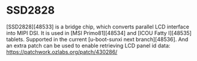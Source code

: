 # SSD2828
[SSD2828][48533] is a bridge chip, which converts parallel LCD interface into MIPI DSI. It is used in [MSI Primo81][48534] and [ICOU Fatty I][48535] tablets. 
Supported in the current [u-boot-sunxi next branch][48536]. And an extra patch can be used to enable retrieving LCD panel id data: <https://patchwork.ozlabs.org/patch/430286/>
